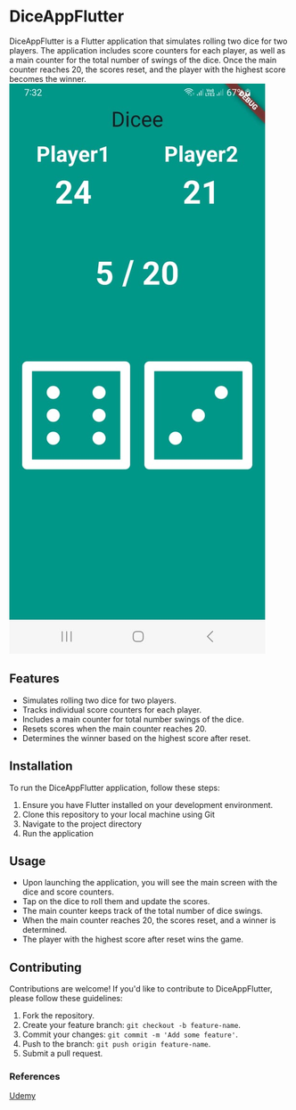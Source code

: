# DiceAppFlutter

DiceAppFlutter is a Flutter application that simulates rolling two dice for two players. The application includes score counters for each player, as well as a main counter for the total number of swings of the dice. Once the main counter reaches 20, the scores reset, and the player with the highest score becomes the winner.
![Launched App Screen](images/screen.jpg)

## Features

- Simulates rolling two dice for two players.
- Tracks individual score counters for each player.
- Includes a main counter for total number swings of the dice.
- Resets scores when the main counter reaches 20.
- Determines the winner based on the highest score after reset.

## Installation

To run the DiceAppFlutter application, follow these steps:

1. Ensure you have Flutter installed on your development environment.
2. Clone this repository to your local machine using Git
3. Navigate to the project directory
4. Run the application



## Usage

- Upon launching the application, you will see the main screen with the dice and score counters.
- Tap on the dice to roll them and update the scores.
- The main counter keeps track of the total number of dice swings.
- When the main counter reaches 20, the scores reset, and a winner is determined.
- The player with the highest score after reset wins the game.

## Contributing

Contributions are welcome! If you'd like to contribute to DiceAppFlutter, please follow these guidelines:

1. Fork the repository.
2. Create your feature branch: `git checkout -b feature-name`.
3. Commit your changes: `git commit -m 'Add some feature'`.
4. Push to the branch: `git push origin feature-name`.
5. Submit a pull request.

### References 
[Udemy](https://www.udemy.com/course/flutter-bootcamp-with-dart)
 
